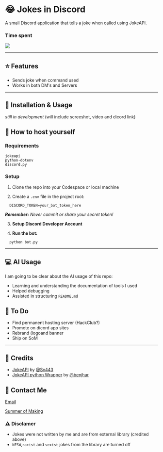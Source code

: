 # 😂 Jokes in Discord

A small Discord application that tells a joke when called using JokeAPI.

### Time spent
  ![](https://hackatime-badge.hackclub.com/U078VN0UU2K/Jokes)

---

## ⭐ Features

- Sends joke when command used
- Works in both DM's and Servers

---

## 🔨 Installation & Usage

_still in development_
(will include screeshot, video and dicord link)

## 🛜 How to host yourself

### __Requirements__

  ```
  jokeapi
  python-dotenv
  discord.py
  ```
### __Setup__

  1. Clone the repo into your Codespace or local machine

  2. Create a ```.env``` file in the project root:
  ```
    DISCORD_TOKEN=your_bot_token_here
  ```
  ___Remember:__ Never commit or share your secret token!_
  
  3. __Setup Discord Developer Account__
     
  4. __Run the bot:__
  ```
    python bot.py
  ```
---

## 💻 AI Usage

I am going to be clear about the AI usage of this repo:

- Learning and understanding the documentation of tools I used
- Helped debugging
- Assisted in structuring ```README.md```

## 📃 To Do

- Find permanent hosting server (HackClub?)
- Promote on dicord app sites
- Rebrand (logoand banner
- Ship on SoM

---
## 🪪 Credits

- [JokeAPI](https://v2.jokeapi.dev/) by [@Sv443](https://github.com/Sv443)
- [JokeAPI python Wrapper](https://github.com/benjhar/JokeAPI-Python) by [@benjhar](https://github.com/benjhar)

## 📱 Contact Me

[Email](freddieayershon+jokeapidis@gmail.com)

[Summer of Making](https://summer.hackclub.com/users/6849)

### ⚠️ Disclamer

- Jokes were not written by me and are from external library (credited above)
- ```NFSW```,```racist``` and ```sexist``` jokes from the library are turned off
